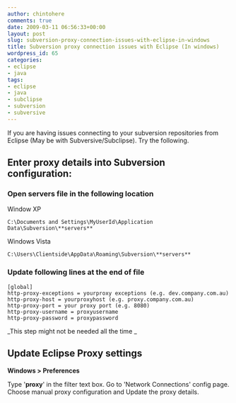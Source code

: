 ```yaml
---
author: chintohere
comments: true
date: 2009-03-11 06:56:33+00:00
layout: post
slug: subversion-proxy-connection-issues-with-eclipse-in-windows
title: Subversion proxy connection issues with Eclipse (In windows)
wordpress_id: 65
categories:
- eclipse
- java
tags:
- eclipse
- java
- subclipse
- subversion
- subversive
---
```


If you are having issues connecting to your subversion repositories from Eclipse (May be with Subversive/Subclipse). Try the following.


## Enter proxy details into Subversion configuration:




### Open **servers** file in the following location






Window XP

    C:\Documents and Settings\MyUserId\Application Data\Subversion\**servers**

Windows Vista

    C:\Users\Clientside\AppData\Roaming\Subversion\**servers**





### Update following lines at the end of file



    
    [global]
    http-proxy-exceptions = yourproxy exceptions (e.g. dev.company.com.au)
    http-proxy-host = yourproxyhost (e.g. proxy.company.com.au)
    http-proxy-port = your proxy port (e.g. 8080)
    http-proxy-username = proxyusername
    http-proxy-password = proxypassword



_This step might not be needed all the time _


## Update Eclipse Proxy settings





**Windows > Preferences**




Type '**proxy**' in the filter text box. Go to 'Network Connections' config page. Choose manual proxy configuration and Update the proxy details.



